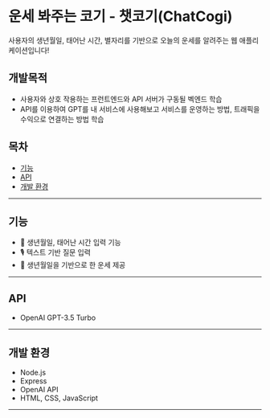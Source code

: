 ﻿# 운세 봐주는 코기 - 챗코기(ChatCogi) 

사용자의 생년월일, 태어난 시간, 별자리를 기반으로 오늘의 운세를 알려주는 웹 애플리케이션입니다!

## 개발목적
- 사용자와 상호 작용하는 프런트엔드와 API 서버가 구동될 벡엔드 학습
- API를 이용하여 GPT를 내 서비스에 사용해보고 서비스를 운영하는 방법, 트래픽을 수익으로 연결하는 방법 학습

## 목차

- [기능](#기능)
- [API](#API)
- [개발 환경](#개발-환경)

---

## 기능

- 📅 생년월일, 태어난 시간 입력 기능
- 🎙️ 텍스트 기반 질문 입력
- 📅 생년월일을 기반으로 한 운세 제공

---

## API

- OpenAI GPT-3.5 Turbo

---

## 개발 환경

- Node.js
- Express
- OpenAI API
- HTML, CSS, JavaScript

---
